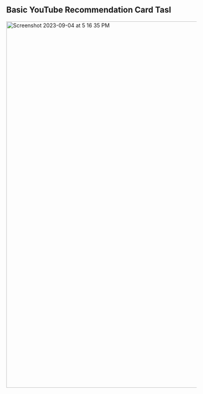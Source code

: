 ## Basic YouTube Recommendation Card Tasl

<img width="967" alt="Screenshot 2023-09-04 at 5 16 35 PM" src="https://github.com/Talal-94/YouTubeRecommendationCard/assets/62718764/473e1696-30bc-43e6-bce8-52f403a0c83d">
